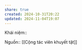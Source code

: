```yaml
---
share: true
created: 2024-10-31T20:22
updated: 2024-11-04T19:07
---
```

Khái niệm:: 

Nguồn:: 
[[Cộng tác viên khuyết tật]]
